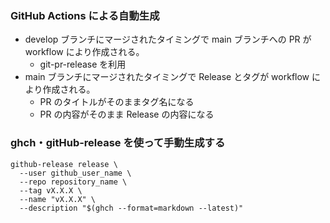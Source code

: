 ### GitHub Actions による自動生成

- develop ブランチにマージされたタイミングで main ブランチへの PR が workflow により作成される。
  - git-pr-release を利用
- main ブランチにマージされたタイミングで Release とタグが workflow により作成される。
  - PR のタイトルがそのままタグ名になる
  - PR の内容がそのまま Release の内容になる

### ghch・gitHub-release を使って手動生成する

```
github-release release \
  --user github_user_name \
  --repo repository_name \
  --tag vX.X.X \
  --name "vX.X.X" \
  --description "$(ghch --format=markdown --latest)"
```

